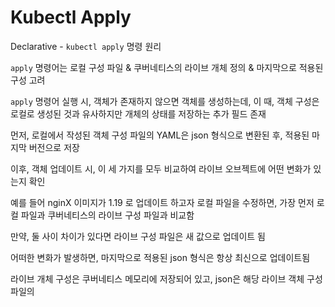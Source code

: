# Kubectl Apply

Declarative - `kubectl apply` 명령 원리

`apply` 명령어는 로컬 구성 파일 & 쿠버네티스의 라이브 개체 정의 & 마지막으로 적용된 구성 고려

`apply` 명령어 실행 시, 객체가 존재하지 않으면 객체를 생성하는데,
이 때, 객체 구성은 로컬로 생성된 것과 유사하지만 개체의 상태를 저장하는 추가 필드 존재

먼저, 로컬에서 작성된 객체 구성 파일의 YAML은 json 형식으로 변환된 후, 적용된 마지막 버전으로 저장

이후, 객체 업데이트 시, 이 세 가지를 모두 비교하여 라이브 오브젝트에 어떤 변화가 있는지 확인

예를 들어 nginX 이미지가 1.19 로 업데이트 하고자 로컬 파일을 수정하면,
가장 먼저 로컬 파일과 쿠버네티스의 라이브 구성 파일과 비교함

만약, 둘 사이 차이가 있다면 라이브 구성 파일은 새 값으로 업데이트 됨

어떠한 변화가 발생하면, 마지막으로 적용된 json 형식은 항상 최신으로 업데이트됨

라이브 개체 구성은 쿠버네티스 메모리에 저장되어 있고,
json은 해당 라이브 객체 구성 파일의